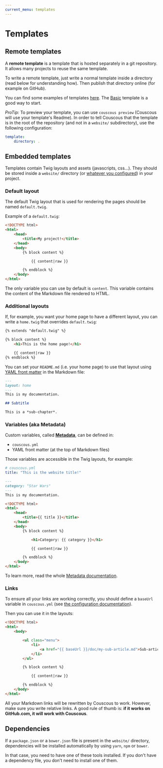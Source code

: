 ```yaml
---
current_menu: templates
---
```

# Templates

## Remote templates

A **remote template** is a template that is hosted separately in a git repository.
It allows many projects to reuse the same template.

To write a remote template, just write a normal template inside a directory (read below for understanding how).
Then publish that directory online (for example on GitHub).

You can find some examples of templates [here](https://couscous.io/templates.html).
The [Basic](https://github.com/CouscousPHP/Template-Basic) template is a good way to start.

*ProTip:* To preview your template, you can use `couscous preview` (Couscous will use your template's Readme). In order to tell Couscous that the template is in the root of the repository (and not in a `website/` subdirectory), use the following configuration:

```yaml
template:
    directory: .
```

## Embedded templates

Templates contain Twig layouts and assets (javascripts, css…). They should be stored inside a `website/` directory (or [whatever you configured](configuration.md)) in your project.

### Default layout

The default Twig layout that is used for rendering the pages should be named `default.twig`.

Example of a `default.twig`:

```html
<!DOCTYPE html>
<html>
    <head>
        <title>My project!</title>
    </head>
    <body>
        {% block content %}

            {{ content|raw }}

        {% endblock %}
    </body>
</html>
```

The only variable you can use by default is `content`. This variable contains the content of the Markdown file rendered to HTML.

### Additional layouts

If, for example, you want your home page to have a different layout, you can write a `home.twig`
that overrides `default.twig`:

```html
{% extends "default.twig" %}

{% block content %}
    <h1>This is the home page!</h1>

    {{ content|raw }}
{% endblock %}
```

You can set your `README.md` (i.e. your home page) to use that layout using [YAML front matter](https://jekyllrb.com/docs/frontmatter/) in the Markdown file:

```markdown
---
layout: home
---
This is my documentation.

## Subtitle

This is a *sub-chapter*.
```

### Variables (aka Metadata)

Custom variables, called [**Metadata**](metadata.md), can be defined in:

- `couscous.yml`
- YAML front matter (at the top of Markdown files)

Those variables are accessible in the Twig layouts, for example:

```yaml
# couscous.yml
title: "This is the website title!"
```

```markdown
---
category: "Star Wars"
---
This is my documentation.
```

```html
<!DOCTYPE html>
<html>
    <head>
        <title>{{ title }}</title>
    </head>
    <body>
        {% block content %}

            <h1>Category: {{ category }}</h1>

            {{ content|raw }}

        {% endblock %}
    </body>
</html>
```

To learn more, read the whole [Metadata documentation](metadata.md).

### Links

To ensure all your links are working correctly, you should define a `baseUrl` variable in `couscous.yml`
(see [the configuration documentation](configuration.md)).

Then you can use it in the layouts:

```html
<!DOCTYPE html>
<html>
    <body>

        <ul class="menu">
            <li>
                <a href="{{ baseUrl }}/doc/my-sub-article.md">Sub-article</a>
            </li>
        </ul>

        {% block content %}

            {{ content|raw }}

        {% endblock %}
    </body>
</html>
```

All your Markdown links will be rewritten by Couscous to work. However, make sure you write relative links.
A good rule of thumb is: **if it works on GitHub.com, it will work with Couscous**.

## Dependencies

If a `package.json` or a `bower.json` file is present in the `website/` directory, dependencies will be
installed automatically by using `yarn`, `npm` or `bower`.

In that case, you need to have one of these tools installed. If you don't have a dependency file, you don't need to install one of them.
